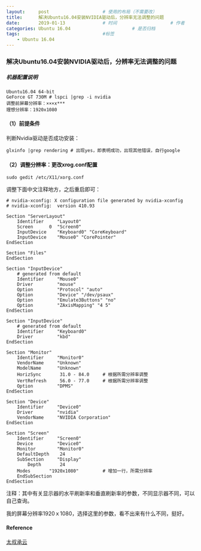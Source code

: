 ```yaml
---
layout:     post                    # 使用的布局（不需要改）
title:      解决Ubuntu16.04安装NVIDIA驱动后，分辨率无法调整的问题                # 标题 
date:       2019-01-13              # 时间                    # 作者
categories: Ubuntu 16.04                       # 是否归档
tags:                               #标签
    - Ubuntu 16.04 
---
```


### 解决Ubuntu16.04安装NVIDIA驱动后，分辨率无法调整的问题

##### 机器配置说明

``` 
Ubuntu16.04 64-bit
GeForce GT 730M	# lspci |grep -i nvidia
调整前屏幕分辨率：×××x***
理想分辨率：1920x1080
```

#### （1）前提条件

判断Nvidia驱动是否成功安装：

```
glxinfo |grep rendering	# 出现yes，即表明成功，出现其他错误，自行google
```

#### （2）调整分辨率：更改xrog.conf配置

``` 
sudo gedit /etc/X11/xorg.conf
```

调整下面中文注释地方，之后重启即可：

```
# nvidia-xconfig: X configuration file generated by nvidia-xconfig
# nvidia-xconfig:  version 410.93

Section "ServerLayout"
    Identifier     "Layout0"
    Screen      0  "Screen0"
    InputDevice    "Keyboard0" "CoreKeyboard"
    InputDevice    "Mouse0" "CorePointer"
EndSection

Section "Files"
EndSection

Section "InputDevice"
    # generated from default
    Identifier     "Mouse0"
    Driver         "mouse"
    Option         "Protocol" "auto"
    Option         "Device" "/dev/psaux"
    Option         "Emulate3Buttons" "no"
    Option         "ZAxisMapping" "4 5"
EndSection

Section "InputDevice"
    # generated from default
    Identifier     "Keyboard0"
    Driver         "kbd"
EndSection

Section "Monitor"
    Identifier     "Monitor0"
    VendorName     "Unknown"
    ModelName      "Unknown"
    HorizSync       31.0 - 84.0		# 根据所需分辨率调整
    VertRefresh     56.0 - 77.0		# 根据所需分辨率调整
    Option         "DPMS"
EndSection

Section "Device"
    Identifier     "Device0"
    Driver         "nvidia"
    VendorName     "NVIDIA Corporation"
EndSection

Section "Screen"
    Identifier     "Screen0"
    Device         "Device0"
    Monitor        "Monitor0"
    DefaultDepth    24
    SubSection     "Display"
        Depth       24
    Modes	    "1920x1080"			# 增加一行，所需分辨率
    EndSubSection
EndSection

```

注释：其中有关显示器的水平刷新率和垂直刷新率的参数，不同显示器不同，可以自己查询。

​	我的屏幕分辨率1920ｘ1080，选择这里的参数，看不出来有什么不同，挺好。



#### Reference

[太叔承云](https://www.douban.com/note/262885853/)





